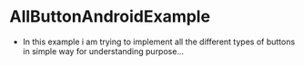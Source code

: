 # AllButtonAndroidExample

- In this example i am trying to implement all the different types of buttons in simple way for understanding purpose...
